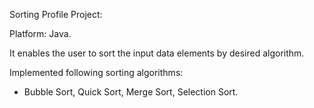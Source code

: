 Sorting Profile Project:

Platform: Java.

It enables the user to sort the input data elements by desired algorithm. 

Implemented following sorting algorithms:
- Bubble Sort, Quick Sort, Merge Sort, Selection Sort.
